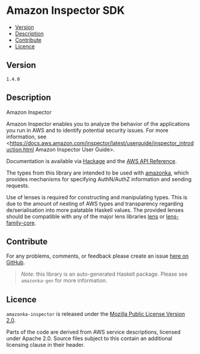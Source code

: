 # Amazon Inspector SDK

* [Version](#version)
* [Description](#description)
* [Contribute](#contribute)
* [Licence](#licence)


## Version

`1.4.0`


## Description

Amazon Inspector

Amazon Inspector enables you to analyze the behavior of the applications
you run in AWS and to identify potential security issues. For more
information, see
<https://docs.aws.amazon.com/inspector/latest/userguide/inspector_introduction.html Amazon Inspector User Guide>.

Documentation is available via [Hackage](http://hackage.haskell.org/package/amazonka-inspector)
and the [AWS API Reference](https://aws.amazon.com/documentation/).

The types from this library are intended to be used with [amazonka](http://hackage.haskell.org/package/amazonka),
which provides mechanisms for specifying AuthN/AuthZ information and sending requests.

Use of lenses is required for constructing and manipulating types.
This is due to the amount of nesting of AWS types and transparency regarding
de/serialisation into more palatable Haskell values.
The provided lenses should be compatible with any of the major lens libraries
[lens](http://hackage.haskell.org/package/lens) or [lens-family-core](http://hackage.haskell.org/package/lens-family-core).

## Contribute

For any problems, comments, or feedback please create an issue [here on GitHub](https://github.com/brendanhay/amazonka/issues).

> _Note:_ this library is an auto-generated Haskell package. Please see `amazonka-gen` for more information.


## Licence

`amazonka-inspector` is released under the [Mozilla Public License Version 2.0](http://www.mozilla.org/MPL/).

Parts of the code are derived from AWS service descriptions, licensed under Apache 2.0.
Source files subject to this contain an additional licensing clause in their header.
